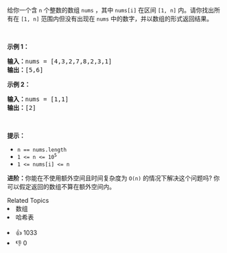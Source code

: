 <p>给你一个含 <code>n</code> 个整数的数组 <code>nums</code> ，其中 <code>nums[i]</code> 在区间 <code>[1, n]</code> 内。请你找出所有在 <code>[1, n]</code> 范围内但没有出现在 <code>nums</code> 中的数字，并以数组的形式返回结果。</p>

<p>&nbsp;</p>

<p><strong>示例 1：</strong></p>

<pre>
<strong>输入：</strong>nums = [4,3,2,7,8,2,3,1]
<strong>输出：</strong>[5,6]
</pre>

<p><strong>示例 2：</strong></p>

<pre>
<strong>输入：</strong>nums = [1,1]
<strong>输出：</strong>[2]
</pre>

<p>&nbsp;</p>

<p><strong>提示：</strong></p>

<ul> 
 <li><code>n == nums.length</code></li> 
 <li><code>1 &lt;= n &lt;= 10<sup>5</sup></code></li> 
 <li><code>1 &lt;= nums[i] &lt;= n</code></li> 
</ul>

<p><strong>进阶：</strong>你能在不使用额外空间且时间复杂度为<em> </em><code>O(n)</code><em> </em>的情况下解决这个问题吗? 你可以假定返回的数组不算在额外空间内。</p>

<div><div>Related Topics</div><div><li>数组</li><li>哈希表</li></div></div><br><div><li>👍 1033</li><li>👎 0</li></div>